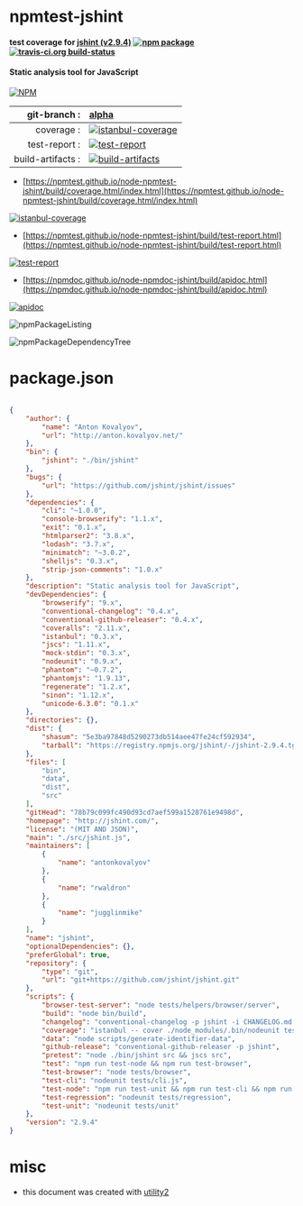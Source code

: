 # npmtest-jshint

#### test coverage for  [jshint (v2.9.4)](http://jshint.com/)  [![npm package](https://img.shields.io/npm/v/npmtest-jshint.svg?style=flat-square)](https://www.npmjs.org/package/npmtest-jshint) [![travis-ci.org build-status](https://api.travis-ci.org/npmtest/node-npmtest-jshint.svg)](https://travis-ci.org/npmtest/node-npmtest-jshint)

#### Static analysis tool for JavaScript

[![NPM](https://nodei.co/npm/jshint.png?downloads=true&downloadRank=true&stars=true)](https://www.npmjs.com/package/jshint)

| git-branch : | [alpha](https://github.com/npmtest/node-npmtest-jshint/tree/alpha)|
|--:|:--|
| coverage : | [![istanbul-coverage](https://npmtest.github.io/node-npmtest-jshint/build/coverage.badge.svg)](https://npmtest.github.io/node-npmtest-jshint/build/coverage.html/index.html)|
| test-report : | [![test-report](https://npmtest.github.io/node-npmtest-jshint/build/test-report.badge.svg)](https://npmtest.github.io/node-npmtest-jshint/build/test-report.html)|
| build-artifacts : | [![build-artifacts](https://npmtest.github.io/node-npmtest-jshint/glyphicons_144_folder_open.png)](https://github.com/npmtest/node-npmtest-jshint/tree/gh-pages/build)|

- [https://npmtest.github.io/node-npmtest-jshint/build/coverage.html/index.html](https://npmtest.github.io/node-npmtest-jshint/build/coverage.html/index.html)

[![istanbul-coverage](https://npmtest.github.io/node-npmtest-jshint/build/screenCapture.buildCi.browser.%252Ftmp%252Fbuild%252Fcoverage.lib.html.png)](https://npmtest.github.io/node-npmtest-jshint/build/coverage.html/index.html)

- [https://npmtest.github.io/node-npmtest-jshint/build/test-report.html](https://npmtest.github.io/node-npmtest-jshint/build/test-report.html)

[![test-report](https://npmtest.github.io/node-npmtest-jshint/build/screenCapture.buildCi.browser.%252Ftmp%252Fbuild%252Ftest-report.html.png)](https://npmtest.github.io/node-npmtest-jshint/build/test-report.html)

- [https://npmdoc.github.io/node-npmdoc-jshint/build/apidoc.html](https://npmdoc.github.io/node-npmdoc-jshint/build/apidoc.html)

[![apidoc](https://npmdoc.github.io/node-npmdoc-jshint/build/screenCapture.buildCi.browser.%252Ftmp%252Fbuild%252Fapidoc.html.png)](https://npmdoc.github.io/node-npmdoc-jshint/build/apidoc.html)

![npmPackageListing](https://npmtest.github.io/node-npmtest-jshint/build/screenCapture.npmPackageListing.svg)

![npmPackageDependencyTree](https://npmtest.github.io/node-npmtest-jshint/build/screenCapture.npmPackageDependencyTree.svg)



# package.json

```json

{
    "author": {
        "name": "Anton Kovalyov",
        "url": "http://anton.kovalyov.net/"
    },
    "bin": {
        "jshint": "./bin/jshint"
    },
    "bugs": {
        "url": "https://github.com/jshint/jshint/issues"
    },
    "dependencies": {
        "cli": "~1.0.0",
        "console-browserify": "1.1.x",
        "exit": "0.1.x",
        "htmlparser2": "3.8.x",
        "lodash": "3.7.x",
        "minimatch": "~3.0.2",
        "shelljs": "0.3.x",
        "strip-json-comments": "1.0.x"
    },
    "description": "Static analysis tool for JavaScript",
    "devDependencies": {
        "browserify": "9.x",
        "conventional-changelog": "0.4.x",
        "conventional-github-releaser": "0.4.x",
        "coveralls": "2.11.x",
        "istanbul": "0.3.x",
        "jscs": "1.11.x",
        "mock-stdin": "0.3.x",
        "nodeunit": "0.9.x",
        "phantom": "~0.7.2",
        "phantomjs": "1.9.13",
        "regenerate": "1.2.x",
        "sinon": "1.12.x",
        "unicode-6.3.0": "0.1.x"
    },
    "directories": {},
    "dist": {
        "shasum": "5e3ba97848d5290273db514aee47fe24cf592934",
        "tarball": "https://registry.npmjs.org/jshint/-/jshint-2.9.4.tgz"
    },
    "files": [
        "bin",
        "data",
        "dist",
        "src"
    ],
    "gitHead": "78b79c099fc490d93cd7aef599a1528761e9498d",
    "homepage": "http://jshint.com/",
    "license": "(MIT AND JSON)",
    "main": "./src/jshint.js",
    "maintainers": [
        {
            "name": "antonkovalyov"
        },
        {
            "name": "rwaldron"
        },
        {
            "name": "jugglinmike"
        }
    ],
    "name": "jshint",
    "optionalDependencies": {},
    "preferGlobal": true,
    "repository": {
        "type": "git",
        "url": "git+https://github.com/jshint/jshint.git"
    },
    "scripts": {
        "browser-test-server": "node tests/helpers/browser/server",
        "build": "node bin/build",
        "changelog": "conventional-changelog -p jshint -i CHANGELOG.md -w",
        "coverage": "istanbul -- cover ./node_modules/.bin/nodeunit tests/unit",
        "data": "node scripts/generate-identifier-data",
        "github-release": "conventional-github-releaser -p jshint",
        "pretest": "node ./bin/jshint src && jscs src",
        "test": "npm run test-node && npm run test-browser",
        "test-browser": "node tests/browser",
        "test-cli": "nodeunit tests/cli.js",
        "test-node": "npm run test-unit && npm run test-cli && npm run test-regression",
        "test-regression": "nodeunit tests/regression",
        "test-unit": "nodeunit tests/unit"
    },
    "version": "2.9.4"
}
```



# misc
- this document was created with [utility2](https://github.com/kaizhu256/node-utility2)

